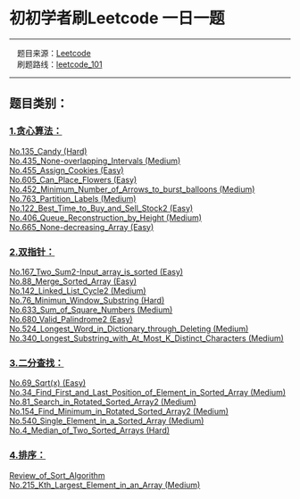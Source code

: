 # 初初学者刷Leetcode 一日一题

---

&emsp;题目来源：[Leetcode](https://leetcode-cn.com/)   
&emsp;刷题路线：[leetcode_101](https://github.com/changgyhub/leetcode_101)

---

## 题目类别：
### [1.贪心算法：](https://github.com/mengxianghan123/leetcode/tree/master/Greedy%20Algorithm)  
[No.135_Candy (Hard)](https://github.com/mengxianghan123/leetcode/tree/master/Greedy%20Algorithm/No.135_Candy)  
[No.435_None-overlapping_Intervals (Medium)](https://github.com/mengxianghan123/leetcode/tree/master/Greedy%20Algorithm/No.435_None-overlapping_Intervals)  
[No.455_Assign_Cookies (Easy)](https://github.com/mengxianghan123/leetcode/tree/master/Greedy%20Algorithm/No.455_Assign_Cookies)  
[No.605_Can_Place_Flowers (Easy)](https://github.com/mengxianghan123/leetcode/tree/master/Greedy%20Algorithm/No.605_Can_Place_Flowers)  
[No.452_Minimum_Number_of_Arrows_to_burst_balloons (Medium)](https://github.com/mengxianghan123/leetcode/tree/master/Greedy%20Algorithm/No.452_Minimum_Number_of_Arrows_to_burst_balloons)  
[No.763_Partition_Labels (Medium)](https://github.com/mengxianghan123/leetcode/tree/master/Greedy%20Algorithm/No.763_Partition_Labels)  
[No.122_Best_Time_to_Buy_and_Sell_Stock2 (Easy)](https://github.com/mengxianghan123/leetcode/tree/master/Greedy%20Algorithm/No.122_Best_Time_to_Buy_and_Sell_Stock2)  
[No.406_Queue_Reconstruction_by_Height (Medium)](https://github.com/mengxianghan123/leetcode/tree/master/Greedy%20Algorithm/No.406_Queue_Reconstruction_by_Height)  
[No.665_None-decreasing_Array (Easy)](https://github.com/mengxianghan123/leetcode/tree/master/Greedy%20Algorithm/No.665_None-decreasing_Array)  

### [2.双指针：](https://github.com/mengxianghan123/leetcode/tree/master/Double%20Pointer)  
[No.167_Two_Sum2-Input_array_is_sorted (Easy)](https://github.com/mengxianghan123/leetcode/tree/master/Double%20Pointer/No.167_Two_Sum2-Input_array_is_sorted)  
[No.88_Merge_Sorted_Array (Easy)](https://github.com/mengxianghan123/leetcode/tree/master/Double%20Pointer/No.88_Merge_Sorted_Array)  
[No.142_Linked_List_Cycle2 (Medium)](https://github.com/mengxianghan123/leetcode/tree/master/Double%20Pointer/No.88_Merge_Sorted_Array/No.142_Linked_List_Cycle2)  
[No.76_Minimun_Window_Substring (Hard)](https://github.com/mengxianghan123/leetcode/tree/master/Double%20Pointer/No.76_Minimun_Window_Substring)  
[No.633_Sum_of_Square_Numbers (Medium)](https://github.com/mengxianghan123/leetcode/tree/master/Double%20Pointer/No.633_Sum_of_Square_Numbers)  
[No.680_Valid_Palindrome2 (Easy)](https://github.com/mengxianghan123/leetcode/tree/master/Double%20Pointer/No.680_Valid_Palindrome2)  
[No.524_Longest_Word_in_Dictionary_through_Deleting (Medium)](https://github.com/mengxianghan123/leetcode/tree/master/Double%20Pointer/No.524_Longest_Word_in_Dictionary_through_Deleting)  
[No.340_Longest_Substring_with_At_Most_K_Distinct_Characters (Medium)](https://github.com/mengxianghan123/leetcode/tree/master/Double%20Pointer/No.340_Longest_Substring_with_At_Most_K_Distinct_Characters)  

### [3.二分查找：](https://github.com/mengxianghan123/leetcode/tree/master/Binary%20Search)  
[No.69_Sqrt(x) (Easy)](https://github.com/mengxianghan123/leetcode/tree/master/Binary%20Search/No.69_Sqrt(x))  
[No.34_Find_First_and_Last_Position_of_Element_in_Sorted_Array (Medium)](https://github.com/mengxianghan123/leetcode/tree/master/Binary%20Search/No.34_Find_First_and_Last_Position_of_Element_in_Sorted_Array)  
[No.81_Search_in_Rotated_Sorted_Array2 (Medium)](https://github.com/mengxianghan123/leetcode/tree/master/Binary%20Search/No.81_Search_in_Rotated_Sorted_Array2)  
[No.154_Find_Minimum_in_Rotated_Sorted_Array2 (Medium)](https://github.com/mengxianghan123/leetcode/tree/master/Binary%20Search/No.154_Find_Minimum_in_Rotated_Sorted_Array2)  
[No.540_Single_Element_in_a_Sorted_Array (Medium)](https://github.com/mengxianghan123/leetcode/tree/master/Binary%20Search/No.540_Single_Element_in_a_Sorted_Array)  
[No.4_Median_of_Two_Sorted_Arrays (Hard)](https://github.com/mengxianghan123/leetcode/tree/master/Binary%20Search/No.4_Median_of_Two_Sorted_Arrays)  

### [4.排序：](https://github.com/mengxianghan123/leetcode/tree/master/Sort)  
[Review_of_Sort_Algorithm](https://github.com/mengxianghan123/leetcode/tree/master/Sort/Review_of_Sort_Algorithm)  
[No.215_Kth_Largest_Element_in_an_Array (Medium)](https://github.com/mengxianghan123/leetcode/tree/master/Sort/No.215_Kth_Largest_Element_in_an_Array)  
